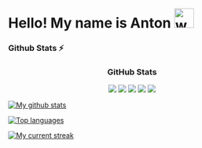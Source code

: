 <h1>Hello! My name is Anton <a href="#"><a/><img src="https://user-images.githubusercontent.com/72663882/171687151-bb31c996-c9d2-49c8-b593-734946893b23.gif" alt="waving hand gif" aria-hidden="true" width="40" /></h1> 

### Github Stats ⚡
<h3 align="center">GitHub Stats</h3>
<p align="center">
<img src="http://github-profile-summary-cards.vercel.app/api/cards/profile-details?username=zakladniy&theme=github_dark">
<img src="http://github-profile-summary-cards.vercel.app/api/cards/repos-per-language?username=zakladniy&theme=github_dark">
<img src="http://github-profile-summary-cards.vercel.app/api/cards/most-commit-language?username=zakladniy&theme=github_dark">
<img src="http://github-profile-summary-cards.vercel.app/api/cards/stats?username=zakladniy&theme=github_dark">
<img src="http://github-profile-summary-cards.vercel.app/api/cards/productive-time?username=zakladniy&theme=github_dark&utcOffset=8">
</p>

 [![My github stats](https://bad-apple-github-readme.vercel.app/api?username=zakladniy&show_icons=true&count_private=true&line_height=20&icon_color=00b3ff&theme=blue-green&title_color=00b3ff)](#)
 
 [![Top languages](https://github-readme-stats.vercel.app/api/top-langs/?username=zakladniy&layout=compact&count_private=true&theme=blue-green&title_color=00b3ff)](#)

[![My current streak](https://github-readme-streak-stats-blush.vercel.app/?user=zakladniy&count_private=true&theme=blue-green&title_color=00b3ff)](#)
